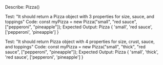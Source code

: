 Describe: Pizza()

Test: "It should return a Pizza object with 3 properties for size, sauce, and toppings"
Code: const myPizza = new Pizza("small", "red sauce", ["pepperoni", "pineapple"]);
Expected Output: Pizza { 'small', 'red sauce', ['pepperoni', 'pineapple'] }

Test: "It should return Pizza object with 4 properties for size, crust, sauce, and toppings"
Code: const myPizza = new Pizza("small", "thick", "red sauce", ["pepperoni", "pineapple"]);
Expected Output: Pizza { 'small', 'thick', 'red sauce', ['pepperoni', 'pineapple'] }

